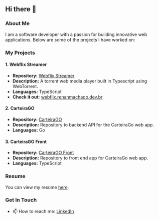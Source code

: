 ## Hi there 👋

### About Me

I am a software developer with a passion for building innovative web applications. Below are some of the projects I have worked on:

### My Projects

#### 1. Webflix Streamer
- **Repository:** [Webflix Streamer](https://github.com/renanm99/webflix-streamer)
- **Description:** A torrent web media player built in Typescript using WebTorrent.
- **Languages:** TypeScript
- **Check it out:** [webflix.renanmachado.dev.br](https://webflix.renanmachado.dev.br)

#### 2. CarteiraGO
- **Repository:** [CarteiraGO](https://github.com/renanm99/CarteiraGO)
- **Description:** Repository to backend API for the CarteiraGo web app.
- **Languages:** Go

#### 3. CarteiraGO Front
- **Repository:** [CarteiraGO Front](https://github.com/renanm99/CarteiraGO-front)
- **Description:** Repository to front end app for CarteiraGo web app.
- **Languages:** TypeScript

### Resume

You can view my resume [here](https://github.com/renanm99/renanm99/blob/main/RenanMachadoResume.pdf).

### Get In Touch

- 📫 How to reach me: [LinkedIn](https://linkedin.com/in/renanoliveiram)
